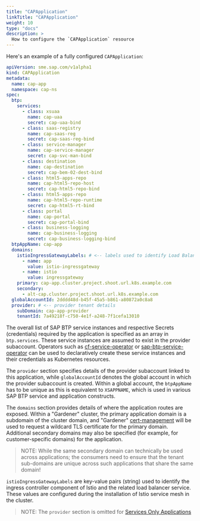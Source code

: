 ```yaml
---
title: "CAPApplication"
linkTitle: "CAPApplication"
weight: 10
type: "docs"
description: >
  How to configure the `CAPApplication` resource
---
```


Here's an example of a fully configured `CAPApplication`:

```yaml
apiVersion: sme.sap.com/v1alpha1
kind: CAPApplication
metadata:
  name: cap-app
  namespace: cap-ns
spec:
  btp:
    services:
      - class: xsuaa
        name: cap-uaa
        secret: cap-uaa-bind
      - class: saas-registry
        name: cap-saas-reg
        secret: cap-saas-reg-bind
      - class: service-manager
        name: cap-service-manager
        secret: cap-svc-man-bind
      - class: destination
        name: cap-destination
        secret: cap-bem-02-dest-bind
      - class: html5-apps-repo
        name: cap-html5-repo-host
        secret: cap-html5-repo-bind
      - class: html5-apps-repo
        name: cap-html5-repo-runtime
        secret: cap-html5-rt-bind
      - class: portal
        name: cap-portal
        secret: cap-portal-bind
      - class: business-logging
        name: cap-business-logging
        secret: cap-business-logging-bind
  btpAppName: cap-app
  domains:
    istioIngressGatewayLabels: # <-- labels used to identify Load Balancer service used by Istio
      - name: app
        value: istio-ingressgateway
      - name: istio
        value: ingressgateway
    primary: cap-app.cluster.project.shoot.url.k8s.example.com
    secondary:
      - alt-cap.cluster.project.shoot.url.k8s.example.com
  globalAccountId: 2dddd48d-b45f-45a5-b861-a80872a0c8a8
  provider: # <-- provider tenant details
    subDomain: cap-app-provider
    tenantId: 7a49218f-c750-4e1f-a248-7f1cefa13010
```

The overall list of SAP BTP service instances and respective Secrets (credentials) required by the application is specified as an array in `btp.services`. These service instances are assumed to exist in the provider subaccount. Operators such as [cf-service-operator](https://sap.github.io/cf-service-operator/docs/) or [sap-btp-service-operator](https://github.com/SAP/sap-btp-service-operator) can be used to declaratively create these service instances and their credentials as Kubernetes resources.

The `provider` section specifies details of the provider subaccount linked to this application, while `globalAccountId` denotes the global account in which the provider subaccount is created. Within a global account, the `btpAppName` has to be unique as this is equivalent to `XSAPPNAME`, which is used in various SAP BTP service and application constructs.

The `domains` section provides details of where the application routes are exposed. Within a "Gardener" cluster, the primary application domain is a subdomain of the cluster domain, and "Gardener" [cert-management](https://github.com/gardener/cert-management) will be used to request a wildcard TLS certificate for the primary domain. Additional secondary domains may also be specified (for example, for customer-specific domains) for the application.
> NOTE: While the same secondary domain can technically be used across applications; the consumers need to ensure that the tenant sub-domains are unique across such applications that share the same domain!

`istioIngressGatewayLabels` are key-value pairs (string) used to identify the ingress controller component of Istio and the related load balancer service. These values are configured during the installation of Istio service mesh in the cluster.

> NOTE: The `provider` section is omitted for [Services Only Applications](../services-workload.md)
